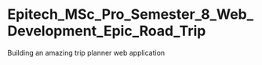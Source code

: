 # Epitech_MSc_Pro_Semester_8_Web_Development_Epic_Road_Trip
Building an amazing trip planner web application
